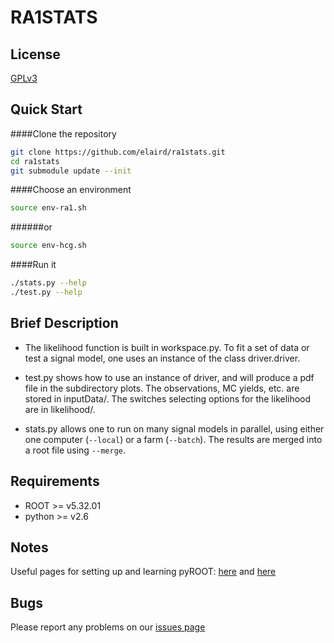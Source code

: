 # RA1STATS

## License
[GPLv3](http://www.gnu.org/licenses/gpl.html)

## Quick Start
####Clone the repository
```bash
git clone https://github.com/elaird/ra1stats.git
cd ra1stats
git submodule update --init
```

####Choose an environment
```bash
source env-ra1.sh
```
######or
```bash
source env-hcg.sh
```

####Run it
```bash
./stats.py --help
./test.py --help
```

## Brief Description
* The likelihood function is built in workspace.py.  To fit a set of
data or test a signal model, one uses an instance of the class
driver.driver.

* test.py shows how to use an instance of driver, and will produce a
pdf file in the subdirectory plots.  The observations, MC yields,
etc. are stored in inputData/.  The switches selecting options for the
likelihood are in likelihood/.

* stats.py allows one to run on many signal models in parallel, using
either one computer (`--local`) or a farm (`--batch`).  The results
are merged into a root file using `--merge`.

## Requirements
* ROOT >= v5.32.01
* python >= v2.6

## Notes
Useful pages for setting up and learning pyROOT:
[here](http://root.cern.ch/drupal/content/how-use-use-python-pyroot-interpreter) and [here](http://wlav.web.cern.ch/wlav/pyroot/)

## Bugs
Please report any problems on our [issues page](https://github.com/elaird/ra1stats/issues)
